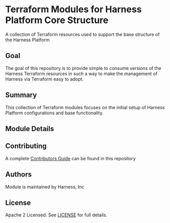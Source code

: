 # Terraform Modules for Harness Platform Core Structure
A collection of Terraform resources used to support the base structure of the Harness Platform

## Goal
The goal of this repository is to provide simple to consume versions of the Harness Terraform resources in such a way to make the management of Harness via Terraform easy to adopt.

## Summary
This collection of Terraform modules focuses on the initial setup of Harness Platform configurations and base functionality.

## Module Details

## Contributing
A complete [Contributors Guide](CONTRIBUTING.md) can be found in this repository

## Authors
Module is maintained by Harness, Inc

## License

Apache 2 Licensed. See [LICENSE](https://github.com/terraform-aws-modules/terraform-aws-vpc/tree/master/LICENSE) for full details.
